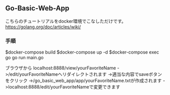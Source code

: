  ## Go-Basic-Web-App
 こちらのチュートリアルをdocker環境でこなしただけです。
https://golang.org/doc/articles/wiki/

 ### 手順
 $docker-compose build
 $docker-compose up -d
 $docker-compose exec go go run main.go

 ブラウザから
 localhost:8888/view/yourFavoriteName
 ->/edit/yourFavoriteNameへリダイレクトされます
 ->適当な内容でsaveボタンをクリック
 ->/go_basic_web_app/app/yourFavoriteName.txtが作成されます
 ->localhost:8888/edit/yourFavoriteNameで変更できます
